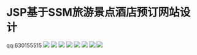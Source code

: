 # JSP基于SSM旅游景点酒店预订网站设计
qq:630155515
<img src="https://img-blog.csdnimg.cn/20210111161136766.jpg?x-oss-process=image/watermark,type_ZmFuZ3poZW5naGVpdGk,shadow_10,text_aHR0cHM6Ly9ibG9nLmNzZG4ubmV0L2ExMzY4OTAyODYwMg==,size_16,color_FFFFFF,t_70">
<img src="https://img-blog.csdnimg.cn/20210111161136466.jpg?x-oss-process=image/watermark,type_ZmFuZ3poZW5naGVpdGk,shadow_10,text_aHR0cHM6Ly9ibG9nLmNzZG4ubmV0L2ExMzY4OTAyODYwMg==,size_16,color_FFFFFF,t_70">
<img src="https://img-blog.csdnimg.cn/20210111161136238.jpg?x-oss-process=image/watermark,type_ZmFuZ3poZW5naGVpdGk,shadow_10,text_aHR0cHM6Ly9ibG9nLmNzZG4ubmV0L2ExMzY4OTAyODYwMg==,size_16,color_FFFFFF,t_70">
<img src="https://img-blog.csdnimg.cn/20210111161135197.jpg?x-oss-process=image/watermark,type_ZmFuZ3poZW5naGVpdGk,shadow_10,text_aHR0cHM6Ly9ibG9nLmNzZG4ubmV0L2ExMzY4OTAyODYwMg==,size_16,color_FFFFFF,t_70">
<img src="https://img-blog.csdnimg.cn/20210111161137273.jpg?x-oss-process=image/watermark,type_ZmFuZ3poZW5naGVpdGk,shadow_10,text_aHR0cHM6Ly9ibG9nLmNzZG4ubmV0L2ExMzY4OTAyODYwMg==,size_16,color_FFFFFF,t_70">
<img src="https://img-blog.csdnimg.cn/20210111161134635.jpg?x-oss-process=image/watermark,type_ZmFuZ3poZW5naGVpdGk,shadow_10,text_aHR0cHM6Ly9ibG9nLmNzZG4ubmV0L2ExMzY4OTAyODYwMg==,size_16,color_FFFFFF,t_70">
<img src="https://img-blog.csdnimg.cn/20210111161134565.jpg?x-oss-process=image/watermark,type_ZmFuZ3poZW5naGVpdGk,shadow_10,text_aHR0cHM6Ly9ibG9nLmNzZG4ubmV0L2ExMzY4OTAyODYwMg==,size_16,color_FFFFFF,t_70">
<img src="https://img-blog.csdnimg.cn/20210111161135396.jpg?x-oss-process=image/watermark,type_ZmFuZ3poZW5naGVpdGk,shadow_10,text_aHR0cHM6Ly9ibG9nLmNzZG4ubmV0L2ExMzY4OTAyODYwMg==,size_16,color_FFFFFF,t_70">
